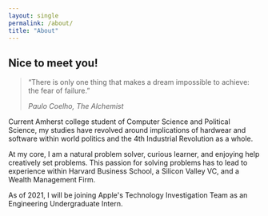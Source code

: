 ```yaml
---
layout: single
permalink: /about/
title: "About"
---
```

## Nice to meet you! 

> “There is only one thing that makes a dream impossible to achieve: the fear of failure.” 
>
> <cite> Paulo Coelho, The Alchemist

Current Amherst college student of Computer Science and Political Science, my studies have revolved around implications of hardwear and software within world politics and the 4th Industrial Revolution as a whole.

At my core, I am a natural problem solver, curious learner, and enjoying help creatively set problems. This passion for solving problems has to lead to experience within Harvard Business School, a Silicon Valley VC, and a Wealth Management Firm.  

As of 2021, I will be joining Apple's Technology Investigation Team as an Engineering Undergraduate Intern. 
 
